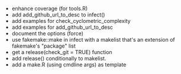 - enhance coverage (for tools.R)
- add add_github_url_to_desc to infect()
- add examples for check_cyclometric_complexity
- add examples for add_github_url_to_desc
- document the options (force)
- use fakemake::make in infect with a makelist that's an extension of fakemake's
  "package" list
- get a release(check_git = TRUE) function
- add release() conditionally to makelist.
- add a make.R (using cmdline args) as template

